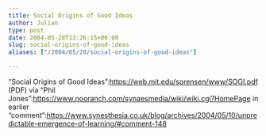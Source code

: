 ```yaml
---
title: Social Origins of Good Ideas
author: Julian
type: post
date: 2004-05-28T13:26:15+00:00
slug: social-origins-of-good-ideas 
aliases: ["/2004/05/28/social-origins-of-good-ideas"]

---
```

&#8220;Social Origins of Good Ideas&#8221;:https://web.mit.edu/sorensen/www/SOGI.pdf (PDF) via &#8220;Phil Jones&#8221;:https://www.nooranch.com/synaesmedia/wiki/wiki.cgi?HomePage in earlier &#8220;comment&#8221;:https://www.synesthesia.co.uk/blog/archives/2004/05/10/unpredictable-emergence-of-learning/#comment-148